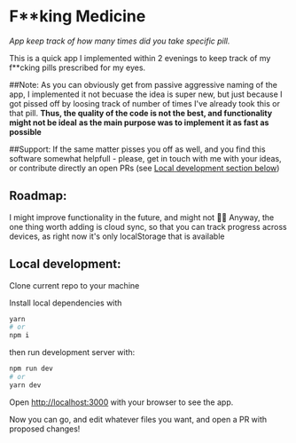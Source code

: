 # F**king Medicine
*App keep track of how many times did you take specific pill.*


This is a quick app I implemented within 2 evenings to keep track of my
f**cking pills prescribed for my eyes.

##Note:
As you can obviously get from passive aggressive naming of the app,
I implemented it not becuase the idea is super new, but just because I
got pissed off by loosing track of number of times I've already took this or that pill.
**Thus, the quality of the code is not the best, and functionality might not be ideal**
**as the main purpose was to implement it as fast as possible**

##Support:
If the same matter pisses you off as well, and you find this software somewhat
helpfull - please, get in touch with me with your ideas, or contribute directly an open PRs
(see [Local development section below](#local-development))

## Roadmap:
I might improve functionality in the future, and might not :man_shrugging:
Anyway, the one thing worth adding is cloud sync, so that you can track
progress across devices, as right now it's only localStorage that is available

## Local development:

Clone current repo to your machine

Install local dependencies with

```bash
yarn
# or
npm i
```

then run development server with:

```bash
npm run dev
# or
yarn dev
```

Open [http://localhost:3000](http://localhost:3000) with your browser to see the app.

Now you can go, and edit whatever files you want, and open a PR with proposed changes!